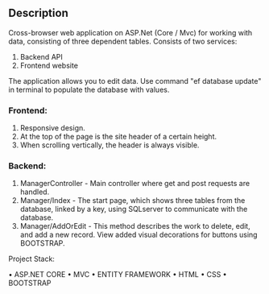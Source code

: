 ## Description

Cross-browser web application on ASP.Net (Core / Mvc) for working with data,
 consisting of three dependent tables.  Consists of two services:
   1. Backend API
   2. Frontend website

The application allows you to edit data.
Use command "ef database update" in terminal to populate the database with values.

### Frontend:

 1. Responsive design.
 2. At the top of the page is the site header of a certain height.
 3. When scrolling vertically, the header is always visible.

### Backend:
 
 1. ManagerController - Main controller where get and post requests are handled.
 2. Manager/Index - The start page, which shows three tables from the database, linked by a key, using SQLserver to communicate with the database.
 3. Manager/AddOrEdit - This method describes the work to delete, edit, and add a new record.  View added visual decorations for buttons using BOOTSTRAP.


Project Stack:

• ASP.NET CORE
• MVC
• ENTITY FRAMEWORK 
• HTML
• CSS
• BOOTSTRAP 
